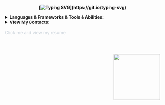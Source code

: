 <div align="center">
<b>

[![Typing SVG](https://readme-typing-svg.herokuapp.com?font=Alfa+Slab+One&size=25&duration=2500&pause=500&color=3178C6&center=true&vCenter=true&width=569&height=70&lines=Hey+there!+;I'm+Artem+Gaev!;+Front-End+Developer.)](https://git.io/typing-svg)

</b>
</div>
<details >
    <summary style="cursor: pointer"><b>Languages & Frameworks & Tools & Abilities:</b></summary>
            <br>
        <div align="center">
            <a  href="https://reactjs.org/"><img src="https://skillicons.dev/icons?i=react" /></a>
            <a href="https://nextjs.org/"><img src="https://skillicons.dev/icons?i=nextjs" /></a>
            <a href="https://javascript.com"><img src="https://skillicons.dev/icons?i=js" /></a>
            <a href="https://www.typescriptlang.org/"><img src="https://skillicons.dev/icons?i=typescript" /></a>
            <a href="https://redux.js.org/"><img src="https://skillicons.dev/icons?i=redux" /></a>
            <br>
            <a href="https://jestjs.io/"><img src="https://skillicons.dev/icons?i=jest" /></a>
            <a href="https://html.spec.whatwg.org/"><img src="https://skillicons.dev/icons?i=html" /></a>
            <a href="https://www.w3.org/TR/CSS/#css"><img src="https://skillicons.dev/icons?i=css" /></a>
            <a href="https://sass-lang.com/"><img src="https://skillicons.dev/icons?i=sass" /></a>
            <br>
            <a href="https://www.github.com/"><img src="https://skillicons.dev/icons?i=github" /></a>
            <a href="https://git-scm.com/"><img src="https://skillicons.dev/icons?i=git" /></a>
            <a href="https://www.gitlab.com/"><img src="https://skillicons.dev/icons?i=gitlab" /></a>
            <a href="https://www.figma.com/"><img src="https://skillicons.dev/icons?i=figma" /></a>
            <br><br><b style="cursor: default"> Also worked with:</b><br><br>
            <a href="https://nodejs.org/"><img src="https://skillicons.dev/icons?i=nodejs" /></a>
            <a href="https://nestjs.com/"><img src="https://skillicons.dev/icons?i=nestjs" /></a> 
            <a href="http://expressjs.com/"><img src="https://skillicons.dev/icons?i=express" /></a> 
            <a href="https://www.mongodb.com/"><img src="https://skillicons.dev/icons?i=mongodb" /></a>     
            <a href="https://heroku.com/"><img src="https://skillicons.dev/icons?i=heroku" /></a>
             <br>
            <a href="https://www.ruby-lang.org/en/"><img src="https://skillicons.dev/icons?i=ruby" /></a>
            <a href="https://rubyonrails.org/"><img src="https://skillicons.dev/icons?i=rails" /></a>
            <a href="https://www.docker.com/"><img src="https://skillicons.dev/icons?i=docker" /></a>
            <a href="https://firebase.google.com/"><img src="https://skillicons.dev/icons?i=firebase" /></a>
            <a href="https://www.postgresql.org/"><img src="https://skillicons.dev/icons?i=postgres" /></a>
            <br><br>
        </div>
        <br>
</details>

<details>
<summary style="cursor: pointer"><b>View My Contacts:</b></summary>
<div align="center"><br>

[![Linkedin Badge](https://img.shields.io/badge/-LinkedIn-white)](https://www.linkedin.com/in/artsiom-gaev-29a4551a8/)
[![Gmail Badge](https://img.shields.io/badge/-GMail-c14438?&link=mailto:ing.miller.vega@gmail.com)](mailto:forsakensr@gmail.com)
[![Telegram Badge](https://img.shields.io/badge/-Telegram-white)](https://telegram.me/gaev_art)
<br><br>
</div>
</details>
<br>
<a style="color:#C9D1D9; text-decoration:none" href="https://drive.google.com/file/d/1moN0l97T8CaylsWANp1w8SDZLmgqgLeh/view?usp=sharing">Click me and view my resume</a>

<br><br>

<img src="https://komarev.com/ghpvc/?username=gaev-art&label=Visited%20my%20profile:&color=0d1117&style=flat" align="right" style="width: 150px; cursor: pointer"/>


